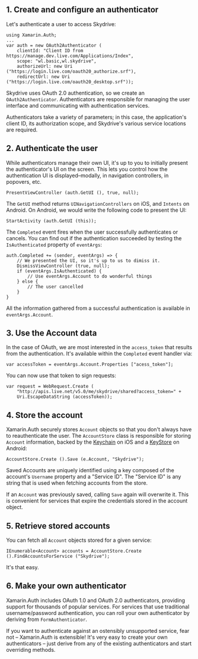 ## 1. Create and configure an authenticator

Let's authenticate a user to access Skydrive:

    using Xamarin.Auth;
    ...
	var auth = new OAuth2Authenticator (
		clientId: "Client ID from https://manage.dev.live.com/Applications/Index",
		scope: "wl.basic,wl.skydrive",
		authorizeUrl: new Uri ("https://login.live.com/oauth20_authorize.srf"),
		redirectUrl: new Uri ("https://login.live.com/oauth20_desktop.srf"));

Skydrive uses OAuth 2.0 authentication, so we create an `OAuth2Authenticator`. Authenticators are responsible for managing the user interface and communicating with authentication services.

Authenticators take a variety of parameters; in this case, the application's client ID, its authorization scope, and Skydrive's various service locations are required.




## 2. Authenticate the user

While authenticators manage their own UI, it's up to you to initially present the authenticator's UI on the screen. This lets you control how the authentication UI is displayed–modally, in navigation controllers, in popovers, etc.

	PresentViewController (auth.GetUI (), true, null);

The `GetUI` method returns `UINavigationControllers` on iOS, and `Intents` on Android. On Android, we would write the following code to present the UI:

	StartActivity (auth.GetUI (this));

The `Completed` event fires when the user successfully authenticates or cancels. You can find out if the authentication succeeded by testing the `IsAuthenticated` property of `eventArgs`:

	auth.Completed += (sender, eventArgs) => {
		// We presented the UI, so it's up to us to dimiss it.
		DismissViewController (true, null);
		if (eventArgs.IsAuthenticated) {
			// Use eventArgs.Account to do wonderful things
		} else {
			// The user cancelled
		}
	}


All the information gathered from a successful authentication is available in `eventArgs.Account`.




## 3. Use the Account data

In the case of OAuth, we are most interested in the `access_token` that results from the authentication. It's available within the `Completed` event handler via:

	var accessToken = eventArgs.Account.Properties ["acess_token"];

You can now use that token to sign requests:

	var request = WebRequest.Create (
		"http://apis.live.net/v5.0/me/skydrive/shared?access_token=" +
		Uri.EscapeDataString (accessToken));




## 4. Store the account

Xamarin.Auth securely stores `Account` objects so that you don't always have to reauthenticate the user. The `AccountStore` class is responsible for storing `Account` information, backed by the [Keychain](https://developer.apple.com/library/ios/#documentation/security/Reference/keychainservices/Reference/reference.html) on iOS and a [KeyStore](http://developer.android.com/reference/java/security/KeyStore.html) on Android:

	AccountStore.Create ().Save (e.Account, "Skydrive");

Saved Accounts are uniquely identified using a key composed of the account's `Username` property and a "Service ID". The "Service ID" is any string that is used when fetching accounts from the store.

If an `Account` was previously saved, calling `Save` again will overwrite it. This is convenient for services that expire the credentials stored in the account object.




## 5. Retrieve stored accounts

You can fetch all `Account` objects stored for a given service:

	IEnumerable<Account> accounts = AccountStore.Create ().FindAccountsForService ("Skydrive");

It's that easy.




## 6. Make your own authenticator

Xamarin.Auth includes OAuth 1.0 and OAuth 2.0 authenticators, providing support for thousands of popular services. For services that use traditional username/password authentication, you can roll your own authenticator by deriving from `FormAuthenticator`.

If you want to authenticate against an ostensibly unsupported service, fear not – Xamarin.Auth is extensible! It's very easy to create your own authenticators – just derive from any of the existing authenticators and start overriding methods.


